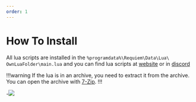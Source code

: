 ```yaml
---
order: 1
---
```


# How To Install

All lua scripts are installed in the `%programdata%\Requiem\Data\Lua\` `OwnLuaFolder\main.lua` and you can find lua scripts at [website](https://w1tch.net/files/category/6-lua/) or in [discord](https://discord.com/channels/837707108894900234/1066395105411481701)

!!!warning
If the lua is in an archive, you need to extract it from the archive.\
You can open the archive with [7-Zip](https://7-zip.org/).
!!!

-![](https://i.imgur.com/xw9gFNx.png)

